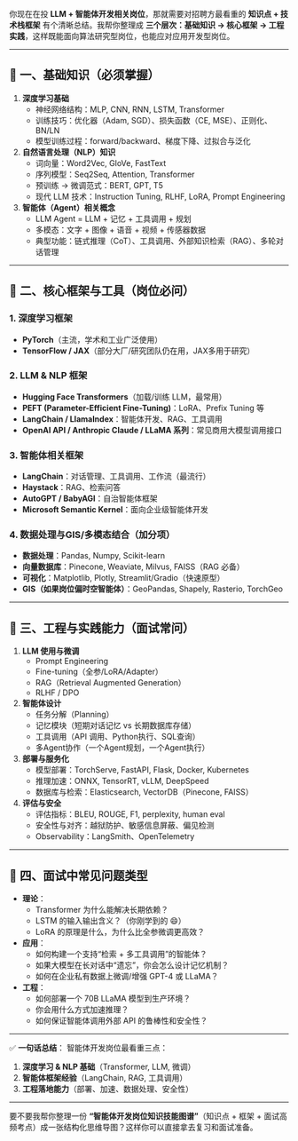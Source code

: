 你现在在投 **LLM + 智能体开发相关岗位**，那就需要对招聘方最看重的 **知识点 + 技术栈框架** 有个清晰总结。我帮你整理成 **三个层次：基础知识 → 核心框架 → 工程实践**，这样既能面向算法研究型岗位，也能应对应用开发型岗位。

------

## 🔹 一、基础知识（必须掌握）

1. **深度学习基础**
   - 神经网络结构：MLP, CNN, RNN, LSTM, Transformer
   - 训练技巧：优化器（Adam, SGD）、损失函数（CE, MSE）、正则化、BN/LN
   - 模型训练过程：forward/backward、梯度下降、过拟合与泛化
2. **自然语言处理（NLP）知识**
   - 词向量：Word2Vec, GloVe, FastText
   - 序列模型：Seq2Seq, Attention, Transformer
   - 预训练 → 微调范式：BERT, GPT, T5
   - 现代 LLM 技术：Instruction Tuning, RLHF, LoRA, Prompt Engineering
3. **智能体（Agent）相关概念**
   - LLM Agent = LLM + 记忆 + 工具调用 + 规划
   - 多模态：文字 + 图像 + 语音 + 视频 + 传感器数据
   - 典型功能：链式推理（CoT）、工具调用、外部知识检索（RAG）、多轮对话管理

------

## 🔹 二、核心框架与工具（岗位必问）

### 1. 深度学习框架

- **PyTorch**（主流，学术和工业广泛使用）
- **TensorFlow / JAX**（部分大厂/研究团队仍在用，JAX多用于研究）

### 2. LLM & NLP 框架

- **Hugging Face Transformers**（加载/训练 LLM，最常用）
- **PEFT (Parameter-Efficient Fine-Tuning)**：LoRA、Prefix Tuning 等
- **LangChain / LlamaIndex**：智能体开发、RAG、工具调用
- **OpenAI API / Anthropic Claude / LLaMA 系列**：常见商用大模型调用接口

### 3. 智能体相关框架

- **LangChain**：对话管理、工具调用、工作流（最流行）
- **Haystack**：RAG、检索问答
- **AutoGPT / BabyAGI**：自治智能体框架
- **Microsoft Semantic Kernel**：面向企业级智能体开发

### 4. 数据处理与GIS/多模态结合（加分项）

- **数据处理**：Pandas, Numpy, Scikit-learn
- **向量数据库**：Pinecone, Weaviate, Milvus, FAISS（RAG 必备）
- **可视化**：Matplotlib, Plotly, Streamlit/Gradio（快速原型）
- **GIS（如果岗位偏时空智能体）**：GeoPandas, Shapely, Rasterio, TorchGeo

------

## 🔹 三、工程与实践能力（面试常问）

1. **LLM 使用与微调**
   - Prompt Engineering
   - Fine-tuning（全参/LoRA/Adapter）
   - RAG（Retrieval Augmented Generation）
   - RLHF / DPO
2. **智能体设计**
   - 任务分解（Planning）
   - 记忆模块（短期对话记忆 vs 长期数据库存储）
   - 工具调用（API 调用、Python执行、SQL查询）
   - 多Agent协作（一个Agent规划，一个Agent执行）
3. **部署与服务化**
   - 模型部署：TorchServe, FastAPI, Flask, Docker, Kubernetes
   - 推理加速：ONNX, TensorRT, vLLM, DeepSpeed
   - 数据库与检索：Elasticsearch, VectorDB（Pinecone, FAISS）
4. **评估与安全**
   - 评估指标：BLEU, ROUGE, F1, perplexity, human eval
   - 安全性与对齐：越狱防护、敏感信息屏蔽、偏见检测
   - Observability：LangSmith、OpenTelemetry

------

## 🔹 四、面试中常见问题类型

- **理论**：
  - Transformer 为什么能解决长期依赖？
  - LSTM 的输入输出含义？（你刚学到的 😄）
  - LoRA 的原理是什么，为什么比全参微调更高效？
- **应用**：
  - 如何构建一个支持“检索 + 多工具调用”的智能体？
  - 如果大模型在长对话中“遗忘”，你会怎么设计记忆机制？
  - 如何在企业私有数据上微调/增强 GPT-4 或 LLaMA？
- **工程**：
  - 如何部署一个 70B LLaMA 模型到生产环境？
  - 你会用什么方式加速推理？
  - 如何保证智能体调用外部 API 的鲁棒性和安全性？

------

✅ **一句话总结**：
 智能体开发岗位最看重三点：

1. **深度学习 & NLP 基础**（Transformer, LLM, 微调）
2. **智能体框架经验**（LangChain, RAG, 工具调用）
3. **工程落地能力**（部署、加速、数据处理、安全性）

------

要不要我帮你整理一份 **“智能体开发岗位知识技能图谱”**（知识点 + 框架 + 面试高频考点）成一张结构化思维导图？这样你可以直接拿去复习和面试准备。